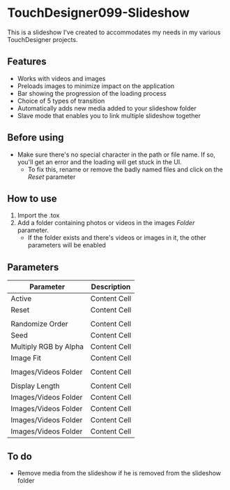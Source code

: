 # TouchDesigner099-Slideshow

This is a slideshow I've created to accommodates my needs in my various TouchDesigner projects.

## Features
- Works with videos and images
- Preloads images to minimize impact on the application
- Bar showing the progression of the loading process
- Choice of 5 types of transition
- Automatically adds new media added to your slideshow folder
- Slave mode that enables you to link multiple slideshow together 

## Before using
- Make sure there's no special character in the path or file name. If so, you'll get an error and the loading will get stuck in the UI.
  - To fix this, rename or remove the badly named files and click on the *Reset* parameter

## How to use
1. Import the .tox
2. Add a folder containing photos or videos in the images *Folder* parameter.
   - If the folder exists and there's videos or images in it, the other parameters will be enabled
   

## Parameters
| Parameter                     | Description |
| ---                           | --- |
| Active                        | Content Cell  |
| Reset                         | Content Cell  |
|           |   |
| Randomize Order               | Content Cell  |
| Seed                          | Content Cell  |  
| Multiply RGB by Alpha         | Content Cell  | 
| Image Fit                     | Content Cell  | 
|           |   |
| Images/Videos Folder          | Content Cell  | 
|           |   |
| Display Length                | Content Cell  | 
| Images/Videos Folder          | Content Cell  | 
| Images/Videos Folder          | Content Cell  | 
| Images/Videos Folder          | Content Cell  | 
| Images/Videos Folder          | Content Cell  | 

## To do
- Remove media from the slideshow if he is removed from the slideshow folder
